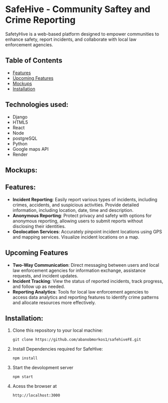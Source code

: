 # SafeHive - Community Saftey and Crime Reporting
SafetyHive is a web-based platform designed to empower communities to enhance safety, report incidents, and collaborate with local law enforcement agencies.

## Table of Contents
- [Features](#features)
- [Upcoming Features](#upcoming-features)
- [Mockups](#mockups)
- [Installation](#installation)

## Technologies used:
* Django
* HTML5
* React
* Node
* postgreSQL
* Python
* Google maps API
* Render

## Mockups:

## Features:
- **Incident Reporting**: Easily report various types of incidents, including crimes, accidents, and suspicious activities. Provide detailed information, including location, date, time and description.
- **Anonymous Reporting**: Protect privacy and safety with options for anonymous reporting, allowing users to submit reports without disclosing their identities.
- **Geolocation Services**: Accurately pinpoint incident locations using GPS and mapping services. Visualize incident locations on a map.
## Upcoming Features
- **Two-Way Communication**: Direct messaging between users and local law enforcement agencies for information exchange, assistance requests, and incident updates.
- **Incident Tracking**: View the status of reported incidents, track progress, and follow up as needed.
- **Reporting Analytics**: Tools for local law enforcement agencies to access data analytics and reporting features to identify crime patterns and allocate resources more effectively.

## Installation:
1. Clone this repository to your local machine:

   ```shell
   git clone https://github.com/abanobmorkos1/safehiveFE.git
   ```
2. Install Dependencies required for SafeHive:
   ```
   npm install
   ```
3. Start the devolopment server
   ```
   npm start
   ```

4. Acess the browser at 
   ```
   http://localhost:3000
   ```